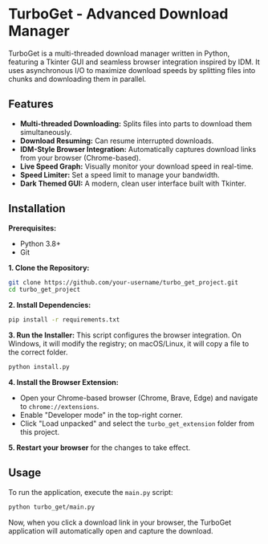 # TurboGet - Advanced Download Manager

TurboGet is a multi-threaded download manager written in Python, featuring a Tkinter GUI and seamless browser integration inspired by IDM. It uses asynchronous I/O to maximize download speeds by splitting files into chunks and downloading them in parallel.

## Features

- **Multi-threaded Downloading:** Splits files into parts to download them simultaneously.
- **Download Resuming:** Can resume interrupted downloads.
- **IDM-Style Browser Integration:** Automatically captures download links from your browser (Chrome-based).
- **Live Speed Graph:** Visually monitor your download speed in real-time.
- **Speed Limiter:** Set a speed limit to manage your bandwidth.
- **Dark Themed GUI:** A modern, clean user interface built with Tkinter.

## Installation

**Prerequisites:**
- Python 3.8+
- Git

**1. Clone the Repository:**
```bash
git clone https://github.com/your-username/turbo_get_project.git
cd turbo_get_project
```

**2. Install Dependencies:**
```bash
pip install -r requirements.txt
```

**3. Run the Installer:**
This script configures the browser integration. On Windows, it will modify the registry; on macOS/Linux, it will copy a file to the correct folder.
```bash
python install.py
```

**4. Install the Browser Extension:**
- Open your Chrome-based browser (Chrome, Brave, Edge) and navigate to `chrome://extensions`.
- Enable "Developer mode" in the top-right corner.
- Click "Load unpacked" and select the `turbo_get_extension` folder from this project.

**5. Restart your browser** for the changes to take effect.

## Usage

To run the application, execute the `main.py` script:
```bash
python turbo_get/main.py
```
Now, when you click a download link in your browser, the TurboGet application will automatically open and capture the download.